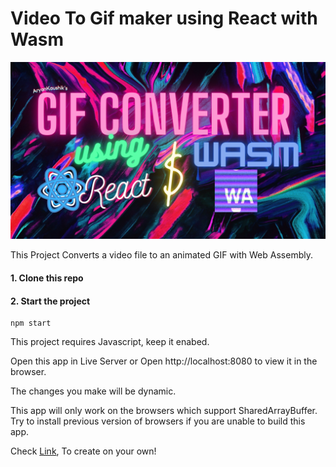 # Video To Gif maker using React with Wasm

![Video to gif](https://github.com/aryankaushik-git/gif_creator_wasm/blob/main/gif_creator.png)

This Project Converts a video file to an animated GIF with Web Assembly. 


#### 1. Clone this repo

#### 2. Start the project
```
npm start
```

This project requires Javascript, keep it enabed. 

Open this app in Live Server or Open http://localhost:8080 to view it in the browser.

The changes you make will be dynamic.

This app will only work on the browsers which support SharedArrayBuffer.
Try to install previous version of browsers if you are unable to build this app.

Check [Link](https://www.wasm.builders/aryank21/gif-creator-using-wasm-27fl), To create on your own!

